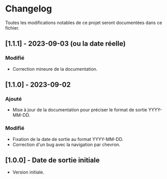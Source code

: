 # Changelog

Toutes les modifications notables de ce projet seront documentées dans ce fichier.

## [1.1.1] - 2023-09-03 (ou la date réelle)

### Modifié

- Correction mineure de la documentation.

## [1.1.0] - 2023-09-02

### Ajouté

- Mise à jour de la documentation pour préciser le format de sortie YYYY-MM-DD.

### Modifié

- Fixation de la date de sortie au format YYYY-MM-DD.
- Correction d'un bug avec la navigation par chevron.

## [1.0.0] - Date de sortie initiale

- Version initiale.
